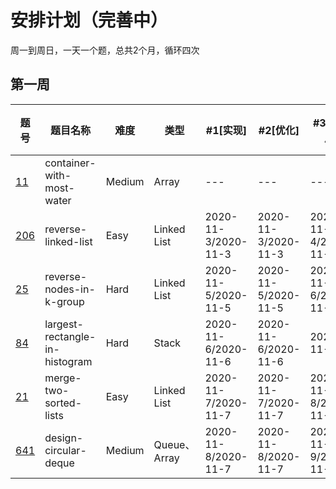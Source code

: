 # 安排计划（完善中）
周一到周日，一天一个题，总共2个月，循环四次

第一周
-----

|题号|题目名称|难度|类型|#1[实现]|#2[优化]|#3[一天后]|#4[一周后]|#5[面试前一周]|
|---|---|---|---|---|---|---|---|---|
|[11](https://leetcode-cn.com/problems/container-with-most-water/)|container-with-most-water|Medium|Array|---|---|---|2020-11-10/2020-11-10|---|
|[206](https://leetcode-cn.com/problems/reverse-linked-list/)|reverse-linked-list|Easy|Linked List|2020-11-3/2020-11-3|2020-11-3/2020-11-3|2020-11-4/2020-11-4|2020-11-11/|---|
|[25](https://leetcode-cn.com/problems/reverse-nodes-in-k-group/)|reverse-nodes-in-k-group|Hard|Linked List|2020-11-5/2020-11-5|2020-11-5/2020-11-5|2020-11-6/2020-11-6|2020-11-13/|---|
|[84](https://leetcode-cn.com/problems/largest-rectangle-in-histogram/)|largest-rectangle-in-histogram|Hard|Stack|2020-11-6/2020-11-6|2020-11-6/2020-11-6|2020-11-7/|2020-11-14/|---|
|[21](https://leetcode-cn.com/problems/merge-two-sorted-lists/submissions/)|merge-two-sorted-lists|Easy|Linked List|2020-11-7/2020-11-7|2020-11-7/2020-11-7|2020-11-8/2020-11-9|2020-11-15/|---|
|[641](https://leetcode-cn.com/problems/design-circular-deque/)|design-circular-deque|Medium|Queue、Array|2020-11-8/2020-11-7|2020-11-8/2020-11-7|2020-11-9/2020-11-9|2020-11-16/|---|

